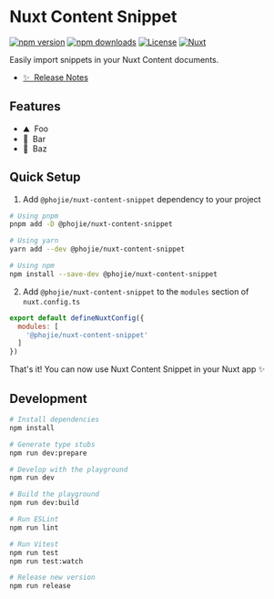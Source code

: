 # Nuxt Content Snippet

[![npm version][npm-version-src]][npm-version-href]
[![npm downloads][npm-downloads-src]][npm-downloads-href]
[![License][license-src]][license-href]
[![Nuxt][nuxt-src]][nuxt-href]

Easily import snippets in your Nuxt Content documents.

- [✨ &nbsp;Release Notes](/CHANGELOG.md)
<!-- - [🏀 Online playground](https://stackblitz.com/github/your-org/@phojie/@phojie/nuxt-content-snippet?file=playground%2Fapp.vue) -->
<!-- - [📖 &nbsp;Documentation](https://example.com) -->

## Features

<!-- Highlight some of the features your module provide here -->
- ⛰ &nbsp;Foo
- 🚠 &nbsp;Bar
- 🌲 &nbsp;Baz

## Quick Setup

1. Add `@phojie/nuxt-content-snippet` dependency to your project

```bash
# Using pnpm
pnpm add -D @phojie/nuxt-content-snippet

# Using yarn
yarn add --dev @phojie/nuxt-content-snippet

# Using npm
npm install --save-dev @phojie/nuxt-content-snippet
```

2. Add `@phojie/nuxt-content-snippet` to the `modules` section of `nuxt.config.ts`

```js
export default defineNuxtConfig({
  modules: [
    '@phojie/nuxt-content-snippet'
  ]
})
```

That's it! You can now use Nuxt Content Snippet in your Nuxt app ✨

## Development

```bash
# Install dependencies
npm install

# Generate type stubs
npm run dev:prepare

# Develop with the playground
npm run dev

# Build the playground
npm run dev:build

# Run ESLint
npm run lint

# Run Vitest
npm run test
npm run test:watch

# Release new version
npm run release
```

<!-- Badges -->
[npm-version-src]: https://img.shields.io/npm/v/@phojie/nuxt-content-snippet/latest.svg?style=flat&colorA=18181B&colorB=28CF8D
[npm-version-href]: https://npmjs.com/package/@phojie/nuxt-content-snippet

[npm-downloads-src]: https://img.shields.io/npm/dm/@phojie/nuxt-content-snippet.svg?style=flat&colorA=18181B&colorB=28CF8D
[npm-downloads-href]: https://npmjs.com/package/@phojie/nuxt-content-snippet

[license-src]: https://img.shields.io/npm/l/@phojie/nuxt-content-snippet.svg?style=flat&colorA=18181B&colorB=28CF8D
[license-href]: https://npmjs.com/package/@phojie/nuxt-content-snippet

[nuxt-src]: https://img.shields.io/badge/Nuxt-18181B?logo=nuxt.js
[nuxt-href]: https://nuxt.com
